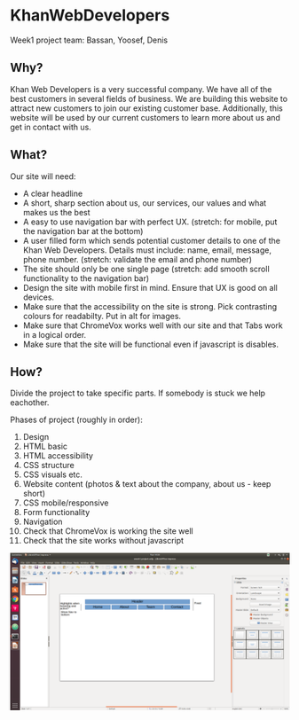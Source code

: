# KhanWebDevelopers
Week1 project team: Bassan, Yoosef, Denis

## Why?
Khan Web Developers is a very successful company. We have all of the best customers in several fields of business. We are building this website to attract new customers to join our existing customer base. Additionally, this website will be used by our current customers to learn more about us and get in contact with us.

## What?
Our site will need:

* A clear headline
* A short, sharp section about us, our services, our values and what makes us the best
* A easy to use navigation bar with perfect UX. (stretch: for mobile, put the navigation bar at the bottom)
* A user filled form which sends potential customer details to one of the Khan Web Developers. Details must include: name, email, message, phone number. (stretch: validate the email and phone number)
* The site should only be one single page (stretch: add smooth scroll functionality to the navigation bar)
* Design the site with mobile first in mind. Ensure that UX is good on all devices.
* Make sure that the accessibility on the site is strong. Pick contrasting colours for readabilty. Put in alt for images.
* Make sure that ChromeVox works well with our site and that Tabs work in a logical order.
* Make sure that the site will be functional even if javascript is disables.

## How?

Divide the project to take specific parts. If somebody is stuck we help eachother.

Phases of project (roughly in order):
1. Design
2. HTML basic
3. HTML accessibility
4. CSS structure
5. CSS visuals etc.
6. Website content (photos & text about the company, about us - keep short)
7. CSS mobile/responsive
8. Form functionality
9. Navigation
10. Check that ChromeVox is working the site well
11. Check that the site works without javascript

![Image of header & Nav](images/navlayout.png)

